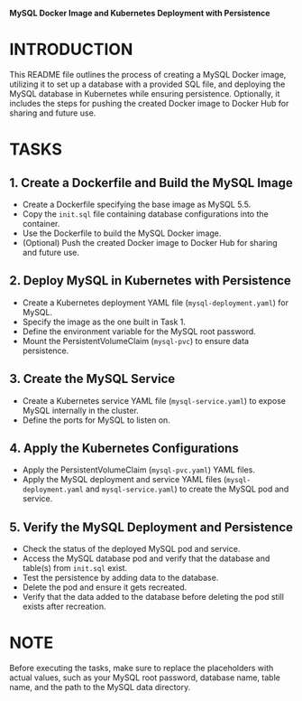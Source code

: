 **MySQL Docker Image and Kubernetes Deployment with Persistence**

# **INTRODUCTION**

This README file outlines the process of creating a MySQL Docker image, utilizing it to set up a database with a provided SQL file, and deploying the MySQL database in Kubernetes while ensuring persistence. Optionally, it includes the steps for pushing the created Docker image to Docker Hub for sharing and future use.

# **TASKS**

## **1. Create a Dockerfile and Build the MySQL Image**

   - Create a Dockerfile specifying the base image as MySQL 5.5.
   - Copy the `init.sql` file containing database configurations into the container.
   - Use the Dockerfile to build the MySQL Docker image.
   - (Optional) Push the created Docker image to Docker Hub for sharing and future use.

## **2. Deploy MySQL in Kubernetes with Persistence**

   - Create a Kubernetes deployment YAML file (`mysql-deployment.yaml`) for MySQL.
   - Specify the image as the one built in Task 1.
   - Define the environment variable for the MySQL root password.
   - Mount the PersistentVolumeClaim (`mysql-pvc`) to ensure data persistence.

## **3. Create the MySQL Service**

   - Create a Kubernetes service YAML file (`mysql-service.yaml`) to expose MySQL internally in the cluster.
   - Define the ports for MySQL to listen on.

## **4. Apply the Kubernetes Configurations**

   - Apply the PersistentVolumeClaim (`mysql-pvc.yaml`) YAML files.
   - Apply the MySQL deployment and service YAML files (`mysql-deployment.yaml` and `mysql-service.yaml`) to create the MySQL pod and service.

## **5. Verify the MySQL Deployment and Persistence**

   - Check the status of the deployed MySQL pod and service.
   - Access the MySQL database pod and verify that the database and table(s) from `init.sql` exist.
   - Test the persistence by adding data to the database.
   - Delete the pod and ensure it gets recreated.
   - Verify that the data added to the database before deleting the pod still exists after recreation.

# **NOTE**

Before executing the tasks, make sure to replace the placeholders with actual values, such as your MySQL root password, database name, table name, and the path to the MySQL data directory.

